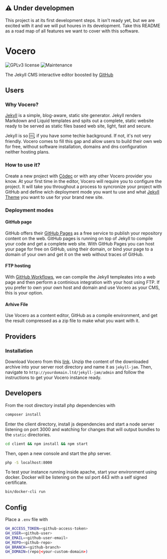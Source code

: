 :warning: Under developmen
---

This project is at its first development steps. It isn't ready yet, but we are excited with it and we will put houres in its development. Take this README as a road map of all features we want to cover with this software.

# Vocero
![GPLv3 license](https://img.shields.io/badge/License-GPLv3-blue.svg)
![Maintenance](https://img.shields.io/badge/Maintained%3F-yes-green.svg)
  
The Jekyll CMS interactive editor boosted by [GitHub](https://github.com)

## Users
### Why Vocero?
[Jekyll](https://jekyllrb.com/) is a simple, blog-aware, static site generator. Jekyll renders Markdown and Liquid
templates and spits out a complete, static website ready to be served as static files based
web site, light, fast and secure.

Jekyll is so :cool:, if you have some techie background. If not, it's not very friendly.
Vocero comes to fill this gap and allow users to build their own web for free, without
software installation, domains and dns configuration neither hosting plans.

### How to use it?
Create a new project with [Còdec](https://codeccoop.org/jekyll-jam) or with any other Vocero
provider you know. At your first time in the editor, Vocero will require you to configure the
project. It will take you throughout a process to syncronize your project with GitHub and define
wich deployment mode you want tu use and what [Jekyll Theme](https://jekyllrb.com/docs/themes/)
you want to use for your brand new site.

### Deployment modes
#### GitHub page
GitHub offers their [GitHub Pages](https://pages.github.com/) as a free service to publish your repository content on the web.
GitHub pages is running on top of Jekyll to compile your code and get a complete web site. With
GitHub Pages you can host your page for free on GitHub, using their domain, or bind your page to
a domain of your own and get it on the web without traces of GitHub.

#### FTP hosting
With [GitHub Workflows](https://docs.github.com/en/actions/using-workflows), we can compile the Jekyll templeates into a web page and then perform
a continious integration with your host using FTP. If you prefer to own your own host and domain
and use Vocero as your CMS, this is your option.

#### Arhive File
Use Vocero as a content editor, GitHub as a compile environment, and get the result compressed
as a zip file to make what you want with it.

## Providers
### Installation
Download Vocero from this [link](https://github.com/codeccoop/jekyll-jam/archive/refs/heads/main.zip).
Unzip the content of the downloaded archive into your server root directory and name it as `jekyll-jam`.
Then, navigate to `http://yourdomain.ltd/jekyll-jam/admin` and follow the instructions to get
your Vocero instance ready.

## Developers


From the root directory install php dependencies with

```bash
composer install
```

Enter the client directory, install js dependencies and start a node server listening on port 3000 and
watching for changes that will output bundles to the `static` directories.

```bash
cd client && npm install && npm start
```

Then, open a new console and start the php server.

```bash
php -S localhost:8000
```

To test your instance running inside apache, start your environment using docker. Docker will be listening
on the ssl port 443 with a self signed certificate.

```bash
bin/docker-cli run
```

## Config

Place a `.env` file with

```bash
GH_ACCESS_TOKEN=<github-access-token>
GH_USER=<github-user>
GH_EMAIL=<github-user-email>
GH_REPO=<github-repo>
GH_BRANCH=<github-branch>
GH_DOMAIN=(repo|<your-custom-domain>)
```
